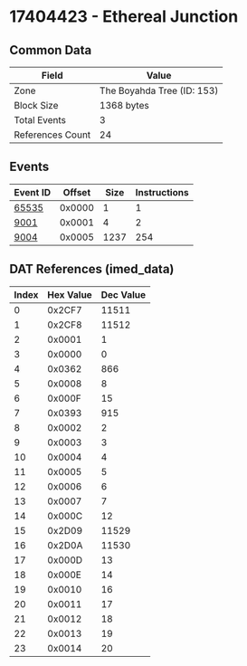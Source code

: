 # 17404423 - Ethereal Junction

## Common Data

| Field            | Value                      |
|------------------|----------------------------|
| Zone             | The Boyahda Tree (ID: 153) |
| Block Size       | 1368 bytes                 |
| Total Events     | 3                          |
| References Count | 24                         |

## Events

| Event ID            | Offset   |   Size |   Instructions |
|---------------------|----------|--------|----------------|
| [65535](./65535.md) | 0x0000   |      1 |              1 |
| [9001](./9001.md)   | 0x0001   |      4 |              2 |
| [9004](./9004.md)   | 0x0005   |   1237 |            254 |

## DAT References (imed_data)

|   Index | Hex Value   |   Dec Value |
|---------|-------------|-------------|
|       0 | 0x2CF7      |       11511 |
|       1 | 0x2CF8      |       11512 |
|       2 | 0x0001      |           1 |
|       3 | 0x0000      |           0 |
|       4 | 0x0362      |         866 |
|       5 | 0x0008      |           8 |
|       6 | 0x000F      |          15 |
|       7 | 0x0393      |         915 |
|       8 | 0x0002      |           2 |
|       9 | 0x0003      |           3 |
|      10 | 0x0004      |           4 |
|      11 | 0x0005      |           5 |
|      12 | 0x0006      |           6 |
|      13 | 0x0007      |           7 |
|      14 | 0x000C      |          12 |
|      15 | 0x2D09      |       11529 |
|      16 | 0x2D0A      |       11530 |
|      17 | 0x000D      |          13 |
|      18 | 0x000E      |          14 |
|      19 | 0x0010      |          16 |
|      20 | 0x0011      |          17 |
|      21 | 0x0012      |          18 |
|      22 | 0x0013      |          19 |
|      23 | 0x0014      |          20 |

